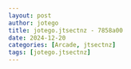 ```yaml
---
layout: post
author: jotego
title: jotego.jtsectnz - 7858a00
date: 2024-12-20
categories: [Arcade, jtsectnz]
tags: [jotego.jtsectnz]
---
```


